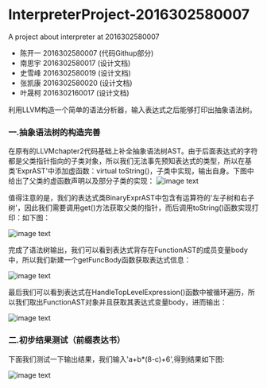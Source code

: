 # InterpreterProject-2016302580007
A project about interpreter at 2016302580007
* 陈开一 2016302580007 (代码Githup部分)
* 南思宇 2016302580017 (设计文档)
* 史雪峰 2016302580019 (设计文档)
* 张凯康 2016302580020 (设计文档)
* 叶晟柯 2016302160017 (设计文档)

利用LLVM构造一个简单的语法分析器，输入表达式之后能够打印出抽象语法树。

### 一.抽象语法树的构造完善
在原有的LLVMchapter2代码基础上补全抽象语法树AST。由于后面表达式的字符都是父类指针指向的子类对象，所以我们无法事先预知表达式的类型，所以在基类'ExprAST'中添加虚函数：virtual toString()，子类中实现，输出自身。下图中给出了父类的虚函数声明以及部分子类的实现： 
![image text](https://github.com/Bluchris/Expression-2016302580007/blob/master/virtual%20method.png)

值得注意的是，我们的表达式类BinaryExprAST中包含有运算符的'左子树和右子树'，因此我们需要调用get()方法获取父类的指针，而后调用toString()函数实现打印：如下图：

![image text](https://github.com/Bluchris/Expression-2016302580007/blob/master/binary%20method.png)

完成了语法树输出，我们可以看到表达式背存在FunctionAST的成员变量body中，所以我们新建一个getFuncBody函数获取表达式信息：

![image text](https://github.com/Bluchris/Expression-2016302580007/blob/master/getFuncBody.png)

最后我们可以看到表达式在HandleTopLevelExpression()函数中被循环遍历，所以我们取出FunctionAST对象并且获取其表达式变量body，进而输出：

![image text](https://github.com/Bluchris/Expression-2016302580007/blob/master/toPrint.png)


### 二.初步结果测试（前缀表达书）
下面我们测试一下输出结果，我们输入'a+b*(8-c)+6',得到结果如下图:

![image text](https://github.com/Bluchris/Expression-2016302580007/blob/master/PrefixExpression.png)
